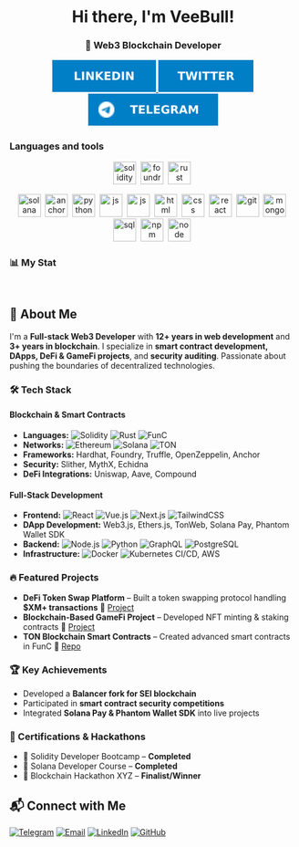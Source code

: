 <div align="center"> <h1>Hi there, I'm VeeBull!</h1> <h3>🚀 Web3 Blockchain Developer</h3></div>

<div id="socials" align="center">
 <a href="#linkedin-url">
  <img src="https://raw.githubusercontent.com/veebull/veebull/refs/heads/main/LinkedIn-blue.svg" alt="LinkedIn"/>
 </a>
  <a href="#twitter-url">
   <img src="https://raw.githubusercontent.com/veebull/veebull/refs/heads/main/Twitter-blue.svg" alt="Twitter"/>
  </a>
  <a href="#telegram-url">
   <img src="https://raw.githubusercontent.com/veebull/veebull/refs/heads/main/Telegram-blue.svg" alt="Telegram"/>
  </a>
</div>

### Languages and tools
<div id="techs" align="center">
 <img src="https://cdn.jsdelivr.net/gh/devicons/devicon/icons/solidity/solidity-original.svg" title="solidity" width="40" height="40" />&nbsp;
 <img src="https://avatars.githubusercontent.com/u/99892494?s=200&v=4" title="foundry-rs" width="40" height="40" />&nbsp;
 <img src="https://cdn.jsdelivr.net/gh/devicons/devicon/icons/rust/rust-original.svg" title="rust" width="40" height="40" />&nbsp;
 
 <img src="https://cryptologos.cc/logos/solana-sol-logo.svg?v=040" title="solana" width="40" height="40" />&nbsp;
 <img src="https://camo.githubusercontent.com/590ccfb4e70a27673047ee879ed409981c05b2da403e60b4aaa7961ccdb46001/68747470733a2f2f7062732e7477696d672e636f6d2f6d656469612f46565556614f3958454141756c764b3f666f726d61743d706e67266e616d653d736d616c6c" title="anchor" width="40" height="40" />&nbsp;
 <img src="https://cdn.jsdelivr.net/gh/devicons/devicon/icons/python/python-original.svg" title="python" width="40" height="40" />&nbsp;
 <img src="https://cdn.jsdelivr.net/gh/devicons/devicon/icons/typescript/typescript-original.svg" title="js" width="40" height="40" />&nbsp;
 <img src="https://cdn.jsdelivr.net/gh/devicons/devicon/icons/javascript/javascript-original.svg" title="js" width="40" height="40" />&nbsp;
 <img src="https://cdn.jsdelivr.net/gh/devicons/devicon/icons/html5/html5-original.svg" title="html" width="40" height="40"/>&nbsp;
 <img src="https://cdn.jsdelivr.net/gh/devicons/devicon/icons/css3/css3-original.svg" title="css" width="40" height="40" />&nbsp;
 <img src="https://cdn.jsdelivr.net/gh/devicons/devicon/icons/react/react-original.svg" title="react" width="40" height="40"/>&nbsp;
 <img src="https://cdn.jsdelivr.net/gh/devicons/devicon/icons/git/git-plain.svg" title="git" width="40" height="40"/>&nbsp;
 <img src="https://www.svgrepo.com/show/331488/mongodb.svg" title="mongodb" width="40" height="40"/>&nbsp;
 <img src="https://cdn.jsdelivr.net/gh/devicons/devicon/icons/postgresql/postgresql-original.svg" title="sql" width="40" height="40"/>&nbsp;
 <img src="https://cdn.jsdelivr.net/gh/devicons/devicon/icons/npm/npm-original-wordmark.svg" title="npm" width="40" height="40"/>&nbsp;
 <img src="https://cdn.jsdelivr.net/gh/devicons/devicon/icons/nodejs/nodejs-original.svg" title="node"
 width="40" height="40"/>&nbsp;
</div>

### 📊 My Stat

<div id="stat" align="center">
    <img src="https://github-profile-summary-cards.vercel.app/api/cards/profile-details?username=veebull&theme=github_dark" alt=""/>
    <img src="https://github-profile-summary-cards.vercel.app/api/cards/most-commit-language?username=veebull&theme=github_dark" alt=""/>
     <img src="https://github-profile-summary-cards.vercel.app/api/cards/stats?username=veebull&theme=github_dark" alt=""/>
     <img src="https://github-readme-stats.vercel.app/api?username=veebull&show_icons=true&theme=radical" alt=""/>
     <img src="https://github-readme-stats.vercel.app/api/top-langs/?username=veebull&layout=compact&theme=radical" alt=""/>
     <img src="https://streak-stats.demolab.com/?user=veebull&theme=dark" alt=""/>
     <img src="https://github-profile-trophy.vercel.app/?username=veebull&theme=darkhub" alt=""/>
      
</div>

## 🚀 About Me

I'm a **Full-stack Web3 Developer** with **12+ years in web development** and **3+ years in blockchain**. I specialize in **smart contract development, DApps, DeFi & GameFi projects**, and **security auditing**. Passionate about pushing the boundaries of decentralized technologies.

### 🛠 Tech Stack

#### **Blockchain & Smart Contracts**
- **Languages:** ![Solidity](https://img.shields.io/badge/-Solidity-363636?style=flat-square&logo=solidity) ![Rust](https://img.shields.io/badge/-Rust-000000?style=flat-square&logo=rust) ![FunC](https://img.shields.io/badge/-FunC-blue?style=flat-square)
- **Networks:** ![Ethereum](https://img.shields.io/badge/-Ethereum-3C3C3D?style=flat-square&logo=ethereum) ![Solana](https://img.shields.io/badge/-Solana-4E44CE?style=flat-square&logo=solana) ![TON](https://img.shields.io/badge/-TON-blue?style=flat-square&logo=ton)
- **Frameworks:** Hardhat, Foundry, Truffle, OpenZeppelin, Anchor
- **Security:** Slither, MythX, Echidna
- **DeFi Integrations:** Uniswap, Aave, Compound

#### **Full-Stack Development**
- **Frontend:** ![React](https://img.shields.io/badge/-React-61DAFB?style=flat-square&logo=react) ![Vue.js](https://img.shields.io/badge/-Vue.js-4FC08D?style=flat-square&logo=vue.js) ![Next.js](https://img.shields.io/badge/-Next.js-000000?style=flat-square&logo=next.js) ![TailwindCSS](https://img.shields.io/badge/-TailwindCSS-38B2AC?style=flat-square&logo=tailwind-css)
- **DApp Development:** Web3.js, Ethers.js, TonWeb, Solana Pay, Phantom Wallet SDK
- **Backend:** ![Node.js](https://img.shields.io/badge/-Node.js-339933?style=flat-square&logo=node.js) ![Python](https://img.shields.io/badge/-Python-3776AB?style=flat-square&logo=python) ![GraphQL](https://img.shields.io/badge/-GraphQL-E10098?style=flat-square&logo=graphql) ![PostgreSQL](https://img.shields.io/badge/-PostgreSQL-336791?style=flat-square&logo=postgresql)
- **Infrastructure:** ![Docker](https://img.shields.io/badge/-Docker-2496ED?style=flat-square&logo=docker) ![Kubernetes](https://img.shields.io/badge/-Kubernetes-326CE5?style=flat-square&logo=kubernetes) CI/CD, AWS

### 🔥 Featured Projects

- **DeFi Token Swap Platform** – Built a token swapping protocol handling **$XM+ transactions** 🔗 [Project](#)
- **Blockchain-Based GameFi Project** – Developed NFT minting & staking contracts 🔗 [Project](#)
- **TON Blockchain Smart Contracts** – Created advanced smart contracts in FunC 🔗 [Repo](#)

### 🏆 Key Achievements

- Developed a **Balancer fork for SEI blockchain**
- Participated in **smart contract security competitions**
- Integrated **Solana Pay & Phantom Wallet SDK** into live projects

### 📜 Certifications & Hackathons

- 🏅 Solidity Developer Bootcamp – **Completed**
- 🏅 Solana Developer Course – **Completed**
- 🏅 Blockchain Hackathon XYZ – **Finalist/Winner**

## 📬 Connect with Me

[![Telegram](https://img.shields.io/badge/Telegram-%40veegenx-blue)](https://t.me/veegenx)
[![Email](https://img.shields.io/badge/thearmbull91@gmail.com-red)](mailto:thearmbull91@gmail.com)
[![LinkedIn](https://img.shields.io/badge/LinkedIn-%40veebull-blue)](https://www.linkedin.com)
[![GitHub](https://img.shields.io/github/followers/veebull?style=social)](https://github.com/gh)

<div align="center">
<img src="https://quotes-github-readme.vercel.app/api?theme=dark&quote=The%20blockchain%20remembers%20everything%E2%80%94make%20your%20code%20worth%20remembering.&author=V" alt=""/>
</div>
